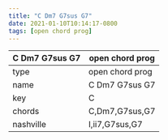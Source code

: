 ```yaml
---
title: "C Dm7 G7sus G7"
date: 2021-01-10T10:14:17-0800
tags: [open chord prog]
---
```


|C Dm7 G7sus G7|open chord prog|
|---|---|
|type|open chord prog|
|name|C Dm7 G7sus G7|
|key|C|
|chords|C,Dm7,G7sus,G7|
|nashville|I,ii7,G7sus,G7|
